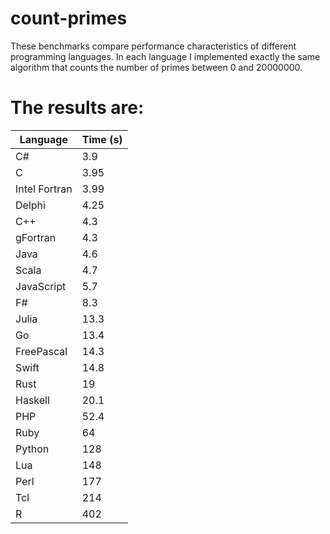 # count-primes

These benchmarks compare performance characteristics of different programming languages.
In each language I implemented exactly the same algorithm that counts the number of primes between 0 and 20000000.

# The results are:
| Language | Time (s) |
|----------|----------|
|C#        |3.9       |
|C         |3.95      |
|Intel Fortran|3.99   |
|Delphi    |4.25      |
|C++       |4.3       |
|gFortran  |4.3       |
|Java      |4.6       |
|Scala     |4.7       |
|JavaScript|5.7       |
|F#        |8.3       |
|Julia     |13.3      | 
|Go        |13.4      |
|FreePascal|14.3      |
|Swift     |14.8      |
|Rust      |19        |
|Haskell   |20.1      |
|PHP       |52.4      |
|Ruby      |64        |
|Python    |128       |
|Lua       |148       |
|Perl      |177       |
|Tcl       |214       |
|R         |402       |
